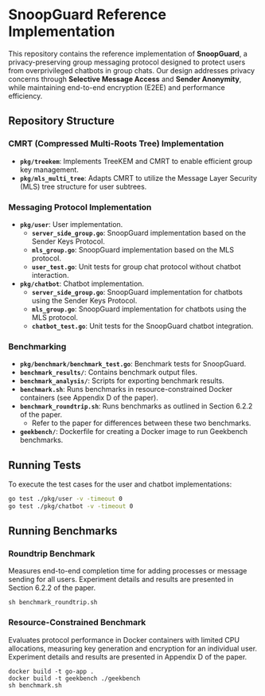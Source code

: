 # SnoopGuard Reference Implementation

This repository contains the reference implementation of **SnoopGuard**, a privacy-preserving group messaging protocol designed to protect users from overprivileged chatbots in group chats. Our design addresses privacy concerns through **Selective Message Access** and **Sender Anonymity**, while maintaining end-to-end encryption (E2EE) and performance efficiency.

## Repository Structure

### CMRT (Compressed Multi-Roots Tree) Implementation
- **`pkg/treekem`**: Implements TreeKEM and CMRT to enable efficient group key management.
- **`pkg/mls_multi_tree`**: Adapts CMRT to utilize the Message Layer Security (MLS) tree structure for user subtrees.

### Messaging Protocol Implementation
- **`pkg/user`**: User implementation.
  - **`server_side_group.go`**: SnoopGuard implementation based on the Sender Keys Protocol.
  - **`mls_group.go`**: SnoopGuard implementation based on the MLS protocol.
  - **`user_test.go`**: Unit tests for group chat protocol without chatbot interaction.
- **`pkg/chatbot`**: Chatbot implementation.
  - **`server_side_group.go`**: SnoopGuard implementation for chatbots using the Sender Keys Protocol.
  - **`mls_group.go`**: SnoopGuard implementation for chatbots using the MLS protocol.
  - **`chatbot_test.go`**: Unit tests for the SnoopGuard chatbot integration.

### Benchmarking
- **`pkg/benchmark/benchmark_test.go`**: Benchmark tests for SnoopGuard.
- **`benchmark_results/`**: Contains benchmark output files.
- **`benchmark_analysis/`**: Scripts for exporting benchmark results.
- **`benchmark.sh`**: Runs benchmarks in resource-constrained Docker containers (see Appendix D of the paper).
- **`benchmark_roundtrip.sh`**: Runs benchmarks as outlined in Section 6.2.2 of the paper.
  - Refer to the paper for differences between these two benchmarks.
- **`geekbench/`**: Dockerfile for creating a Docker image to run Geekbench benchmarks.

## Running Tests
To execute the test cases for the user and chatbot implementations:
```bash
go test ./pkg/user -v -timeout 0
go test ./pkg/chatbot -v -timeout 0
```

## Running Benchmarks

### Roundtrip Benchmark
Measures end-to-end completion time for adding processes or message sending for all users. Experiment details and results are presented in Section 6.2.2 of the paper.
```
sh benchmark_roundtrip.sh
```

### Resource-Constrained Benchmark
Evaluates protocol performance in Docker containers with limited CPU allocations, measuring key generation and encryption for an individual user. Experiment details and results are presented in Appendix D of the paper.
```
docker build -t go-app .
docker build -t geekbench ./geekbench
sh benchmark.sh
```

